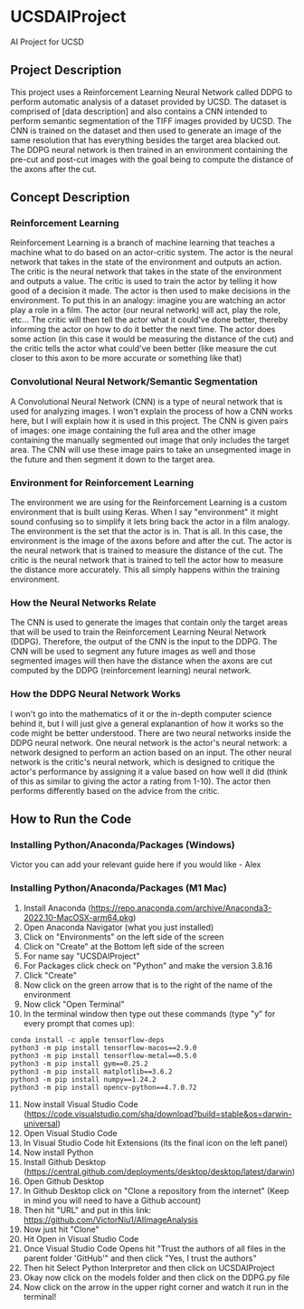 # UCSDAIProject
AI Project for UCSD

## Project Description
This project uses a Reinforcement Learning Neural Network called DDPG to 
perform automatic analysis of a dataset provided by UCSD. The dataset is comprised of [data description]
and also contains a CNN intended to perform semantic segmentation of the TIFF images
provided by UCSD. The CNN is trained on the dataset and then used to generate an image of the
same resolution that has everything besides the target area blacked out. 
The DDPG neural network is then trained in an environment containing the pre-cut and
post-cut images with the goal being to compute the distance of the axons after the cut.

## Concept Description
### Reinforcement Learning
Reinforcement Learning is a branch of machine learning that teaches a machine what to do
based on an actor-critic system. The actor is the neural network that takes in the state of the
environment and outputs an action. The critic is the neural network that takes in the state of the
environment and outputs a value. The critic is used to train the actor by telling it how good of a
decision it made. The actor is then used to make decisions in the environment. To put this in an analogy:
imagine you are watching an actor play a role in a film. The actor (our neural network) will act, play the role, etc...
The critic will then tell the actor what it could've done better, thereby informing the actor on how to do it better the next time.
The actor does some action (in this case it would be measuring the distance of the cut) and the critic
tells the actor what could've been better (like measure the cut closer to this axon to be more accurate or something like that)

### Convolutional Neural Network/Semantic Segmentation
A Convolutional Neural Network (CNN) is a type of neural network that is used for analyzing images. I won't explain
the process of how a CNN works here, but I will explain how it is used in this project. The CNN is given pairs of images:
one image containing the full area and the other image containing the manually segmented out image that only includes the target area.
The CNN will use these image pairs to take an unsegmented image in the future and then segment it down to
the target area.

### Environment for Reinforcement Learning
The environment we are using for the Reinforcement Learning is a custom environment that is built using Keras. When I say
"environment" it might sound confusing so to simplify it lets bring back the actor in a film analogy.
The environment is the set that the actor is in. That is all. In this case, the environment is the image of the axons before and after the cut.
The actor is the neural network that is trained to measure the distance of the cut. The critic is the neural network that is trained to tell the actor how
to measure the distance more accurately. This all simply happens within the training environment.


### How the Neural Networks Relate
The CNN is used to generate the images that contain only the target areas that will be used to train the Reinforcement 
Learning Neural Network (DDPG). Therefore, the output of the CNN is the input to the DDPG. The CNN will be used to
segment any future images as well and those segmented images will then have the distance when the axons are cut computed by
the DDPG (reinforcement learning) neural network. 

### How the DDPG Neural Network Works
I won't go into the mathematics of it or the in-depth computer science behind it, but I will just give a general explanantion of how
it works so the code might be better understood. There are two neural networks inside the DDPG neural network. 
One neural network is the actor's neural network: a network designed to perform an action based on an input.
The other neural network is the critic's neural network, which is designed to critique the actor's performance by assigning
it a value based on how well it did (think of this as similar to giving the actor a rating from 1-10). 
The actor then performs differently based on the advice from the critic. 

## How to Run the Code
### Installing Python/Anaconda/Packages (Windows)
Victor you can add your relevant guide here if you would like - Alex

### Installing Python/Anaconda/Packages (M1 Mac)
1. Install Anaconda (https://repo.anaconda.com/archive/Anaconda3-2022.10-MacOSX-arm64.pkg)
2. Open Anaconda Navigator (what you just installed)
3. Click on "Environments" on the left side of the screen
4. Click on "Create" at the Bottom left side of the screen
5. For name say "UCSDAIProject"
6. For Packages click check on "Python" and make the version 3.8.16
7. Click "Create"
8. Now click on the green arrow that is to the right of the name of the environment
9. Now click "Open Terminal"
10. In the terminal window then type out these commands (type "y" for every prompt that comes up):
```
conda install -c apple tensorflow-deps
python3 -m pip install tensorflow-macos==2.9.0
python3 -m pip install tensorflow-metal==0.5.0
python3 -m pip install gym==0.25.2
python3 -m pip install matplotlib==3.6.2
python3 -m pip install numpy==1.24.2
python3 -m pip install opencv-python==4.7.0.72
``` 
11. Now install Visual Studio Code (https://code.visualstudio.com/sha/download?build=stable&os=darwin-universal)
12. Open Visual Studio Code
13. In Visual Studio Code hit Extensions (its the final icon on the left panel)
14. Now install Python
15. Install Github Desktop (https://central.github.com/deployments/desktop/desktop/latest/darwin)
16. Open Github Desktop
17. In Github Desktop click on "Clone a repository from the internet" (Keep in mind you will need to have a Github account)
18. Then hit "URL" and put in this link: https://github.com/VictorNiu1/AIImageAnalysis
19. Now just hit "Clone"
20. Hit Open in Visual Studio Code
21. Once Visual Studio Code Opens hit "Trust the authors of all files in the parent folder 'GitHub'" and then click "Yes, I trust the authors"
22. Then hit Select Python Interpretor and then click on UCSDAIProject
23. Okay now click on the models folder and then click on the DDPG.py file
24. Now click on the arrow in the upper right corner and watch it run in the terminal!